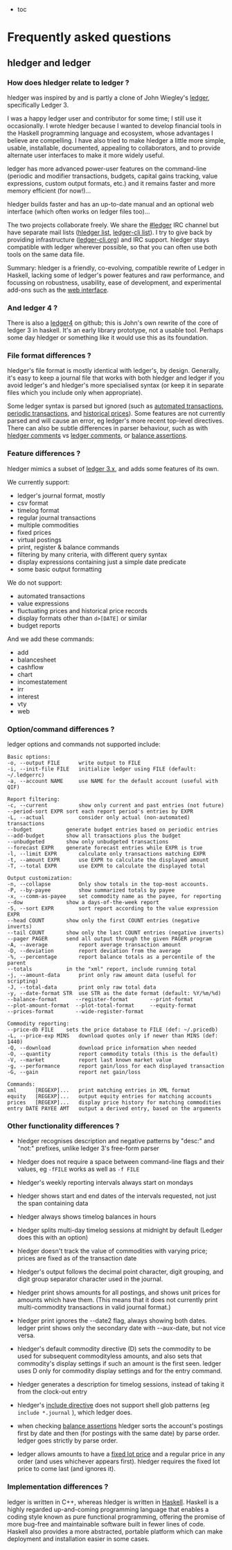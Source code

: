 * toc

# Frequently asked questions

## hledger and ledger

### How does hledger relate to ledger ?

hledger was inspired by and is partly a clone of John Wiegley's [ledger](http://ledger-cli.org),
specifically Ledger 3.

I was a happy ledger user and contributor for some time; I still use it
occasionally. I wrote hledger because I wanted to develop financial tools
in the Haskell programming language and ecosystem, whose advantages I
believe are compelling. I have also tried to make hledger a little more
simple, usable, installable, documented, appealing to collaborators, and
to provide alternate user interfaces to make it more widely useful.

ledger has more advanced power-user features on the command-line
(periodic and modifier transactions, budgets, capital gains tracking,
value expressions, custom output formats, etc.) and it remains faster
and more memory efficient (for now!)...

hledger builds faster and has an up-to-date manual and an optional web
interface (which often works on ledger files too)...

The two projects collaborate freely.  We share the
[#ledger](irc://irc.freenode.net/#ledger) IRC channel but have
separate mail lists
([hledger list](http://groups.google.com/group/hledger/),
[ledger-cli list](http://groups.google.com/group/ledger-cli/)).  I try
to give back by providing infrastructure
([ledger-cli.org](http://ledger-cli.org)) and IRC support.
hledger stays compatible with ledger wherever possible, so that you
can often use both tools on the same data file.

Summary: hledger is a friendly, co-evolving, compatible rewrite of Ledger
in Haskell, lacking some of ledger's power features and raw performance,
and focussing on robustness, usability, ease of development, and
experimental add-ons such as the [web interface](manual.html#web).

### And ledger 4 ?

There is also a [ledger4](https://github.com/ledger/ledger4) on github; this is 
John's own rewrite of the core of
ledger 3 in haskell. It's an early library prototype, not a usable tool.
Perhaps some day hledger or something like it would use this as its foundation. 

### File format differences ?

hledger's file format is mostly identical with ledger's, by design.
Generally, it's easy to keep a journal file that works with both hledger
and ledger if you avoid ledger's and hledger's more specialised syntax
(or keep it in separate files which you include only when appropriate).

Some ledger syntax is parsed but ignored (such as
[automated transactions](http://ledger-cli.org/3.0/doc/ledger3.html#Automated-Transactions), [periodic transactions](http://ledger-cli.org/3.0/doc/ledger3.html#Periodic-Transactions), and
[historical prices](manual.html#historical-prices)).
Some features are not currently parsed and will cause an error, eg
ledger's more recent top-level directives. There can also be subtle
differences in parser behaviour, such as with
[hledger comments](manual.html#comments) vs [ledger comments](http://ledger-cli.org/3.0/doc/ledger3.html#Commenting-on-your-Journal),
or [balance assertions](manual.html#assertions-and-ordering).

### Feature differences ?

hledger mimics a subset of [ledger 3.x](http://ledger-cli.org), and adds some features of its own.

We currently support:

- ledger's journal format, mostly
- csv format
- timelog format
- regular journal transactions
- multiple commodities
- fixed prices
- virtual postings
- print, register & balance commands
- filtering by many criteria, with different query syntax
- display expressions containing just a simple date predicate
- some basic output formatting

We do not support:

- automated transactions
- value expressions
- fluctuating prices and historical price records
- display formats other than `d>[DATE]` or similar
- budget reports

And we add these commands:

- add
- balancesheet
- cashflow
- chart
- incomestatement
- irr
- interest
- vty
- web

### Option/command differences ?

ledger options and commands not supported include:
```
Basic options:
-o, --output FILE      write output to FILE
-i, --init-file FILE   initialize ledger using FILE (default: ~/.ledgerrc)
-a, --account NAME     use NAME for the default account (useful with QIF)

Report filtering:
-c, --current          show only current and past entries (not future)
--period-sort EXPR sort each report period's entries by EXPR
-L, --actual           consider only actual (non-automated) transactions
--budget           generate budget entries based on periodic entries
--add-budget       show all transactions plus the budget
--unbudgeted       show only unbudgeted transactions
--forecast EXPR    generate forecast entries while EXPR is true
-l, --limit EXPR       calculate only transactions matching EXPR
-t, --amount EXPR      use EXPR to calculate the displayed amount
-T, --total EXPR       use EXPR to calculate the displayed total

Output customization:
-n, --collapse         Only show totals in the top-most accounts.
-P, --by-payee         show summarized totals by payee
-x, --comm-as-payee    set commodity name as the payee, for reporting
--dow              show a days-of-the-week report
-S, --sort EXPR        sort report according to the value expression EXPR
--head COUNT       show only the first COUNT entries (negative inverts)
--tail COUNT       show only the last COUNT entries (negative inverts)
--pager PAGER      send all output through the given PAGER program
-A, --average          report average transaction amount
-D, --deviation        report deviation from the average
-%, --percentage       report balance totals as a percentile of the parent
--totals           in the "xml" report, include running total
-j, --amount-data      print only raw amount data (useful for scripting)
-J, --total-data       print only raw total data
-y, --date-format STR  use STR as the date format (default: %Y/%m/%d)
--balance-format      --register-format       --print-format
--plot-amount-format  --plot-total-format     --equity-format
--prices-format       --wide-register-format

Commodity reporting:
--price-db FILE    sets the price database to FILE (def: ~/.pricedb)
-L, --price-exp MINS   download quotes only if newer than MINS (def: 1440)
-Q, --download         download price information when needed
-O, --quantity         report commodity totals (this is the default)
-V, --market           report last known market value
-g, --performance      report gain/loss for each displayed transaction
-G, --gain             report net gain/loss

Commands:
xml      [REGEXP]...   print matching entries in XML format
equity   [REGEXP]...   output equity entries for matching accounts
prices   [REGEXP]...   display price history for matching commodities
entry DATE PAYEE AMT   output a derived entry, based on the arguments
```

### Other functionality differences ?

- hledger recognises description and negative patterns by "desc:"
  and "not:" prefixes, unlike ledger 3's free-form parser

- hledger does not require a space between command-line flags and their values,
  eg `-fFILE` works as well as `-f FILE`

- hledger's weekly reporting intervals always start on mondays

- hledger shows start and end dates of the intervals requested,
  not just the span containing data

- hledger always shows timelog balances in hours

- hledger splits multi-day timelog sessions at midnight by default (Ledger does this with an option)

- hledger doesn't track the value of commodities with varying
  price; prices are fixed as of the transaction date

- hledger's output follows the decimal point character, digit grouping,
  and digit group separator character used in the journal.

- hledger print shows amounts for all postings, and shows unit prices for
  amounts which have them. (This means that it does not currently print
  multi-commodity transactions in valid journal format.)

- hledger print ignores the --date2 flag, always showing both dates.
  ledger print shows only the secondary date with --aux-date, but not
  vice versa.

- hledger's default commodity directive (D) sets the commodity to be
  used for subsequent commodityless amounts, and also sets that
  commodity's display settings if such an amount is the first
  seen. ledger uses D only for commodity display settings and for the
  entry command.

- hledger generates a description for timelog sessions, instead of
  taking it from the clock-out entry

- hledger's [include directive](manual.html#including-other-files) does not support
  shell glob patterns (eg `include *.journal` ), which ledger does.

- when checking [balance assertions](manual.html#balance-assertions)
  hledger sorts the account's postings first by date and then (for
  postings with the same date) by parse order. ledger goes strictly by
  parse order.

- ledger allows amounts to have a
  [fixed lot price](manual.html#fixed-lot-prices) and a regular price in any
  order (and uses whichever appears first). hledger requires the fixed
  lot price to come last (and ignores it).

### Implementation differences ?

ledger is written in C++, whereas hledger is written in [Haskell](http://haskell.org).
Haskell is a highly regarded up-and-coming programming language that enables
a coding style known as pure functional programming, offering the
promise of more bug-free and maintainable software built in fewer
lines of code. Haskell also provides a more abstracted, portable
platform which can make deployment and installation easier in some
cases.
